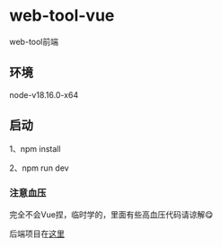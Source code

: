 # web-tool-vue

web-tool前端

## 环境

node-v18.16.0-x64

## 启动

1、npm install

2、npm run dev

### 注意血压
完全不会Vue捏，临时学的，里面有些高血压代码请谅解😋

后端项目在[这里](https://github.com/KishibeRohan1979/WebTool)